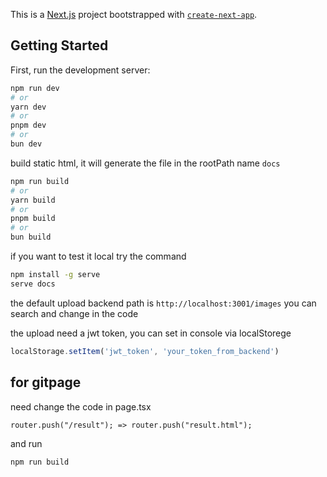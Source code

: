 This is a [Next.js](https://nextjs.org) project bootstrapped with [`create-next-app`](https://nextjs.org/docs/app/api-reference/cli/create-next-app).

## Getting Started

First, run the development server:

```bash
npm run dev
# or
yarn dev
# or
pnpm dev
# or
bun dev
```

build static html, it will generate the file in the rootPath name `docs`

```bash
npm run build
# or
yarn build
# or
pnpm build
# or
bun build
```

if you want to test it local try the command
```bash
npm install -g serve
serve docs
```

the default upload backend path is `http://localhost:3001/images`
you can search and change in the code 

the upload need a jwt token, you can set in console via localStorege
```javascript
localStorage.setItem('jwt_token', 'your_token_from_backend')
```

## for gitpage
need change the code in page.tsx
```typescirpt
router.push("/result"); => router.push("result.html");
```

and run 
```bash
npm run build
```

<!-- http://127.0.0.1:5500/cxc-web-cam/_next/static/media/e4af272ccee01ff0-s.p.woff2 -->

